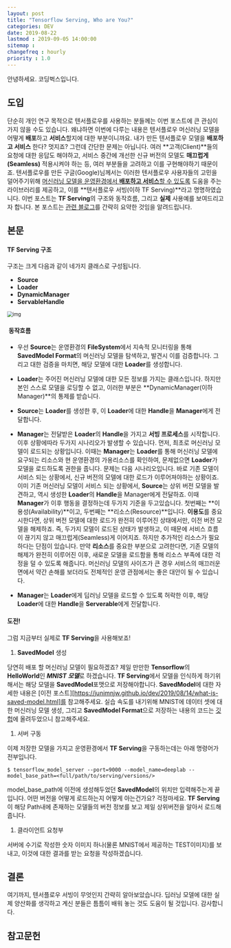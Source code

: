 ```yaml
---
layout: post
title: "Tensorflow Serving, Who are You?"
categories: DEV
date: 2019-08-22
lastmod : 2019-09-05 14:00:00
sitemap :
changefreq : hourly
priority : 1.0
---
```




안녕하세요. 코딩벅스입니다.   



## 도입

  단순히 개인 연구 목적으로 텐서플로우를 사용하는 분들께는 이번 포스트에 큰 관심이 가지 않을 수도 있습니다. 왜냐하면 이번에 다루는 내용은 텐서플로우 머신러닝 모델을 어떻게 **배포**하고 **서비스**할지에 대한 부분이니까요. 내가 만든 텐서플로우 모델을 **배포하고 서비스** 한다? 멋지죠? 그런데 간단한 문제는 아닙니다. 여러 **고객(Client)**들의 요청에 대한 응답도 해야하고, 서비스 중간에 개선한 신규 버전의 모델도 **매끄럽게(Seamless)** 적용시켜야 하는 등, 여러 부분들을 고려하고 이를 구현해야하기 때문이죠. 텐서플로우를 만든 구글(Google)님께서는 이러한 텐서플로우 사용자들의 고민을 덜어주기위해 <u>머신러닝 모델을 운영환경에서 **배포하고 서비스**할 수 있도록</u> 도움을 주는 라이브러리를 제공하고, 이를 **텐서플로우 서빙(이하 TF Serving)**라고 명명하였습니다. 이번 포스트는 **TF Serving**의 구조와 동작흐름, 그리고 **실제** 사용예를 보여드리고자 합니다. 본 포스트는 [관련 블로그][1]를 간략히 요약한 것임을 알려드립니다.



## 본문

#### TF Serving 구조

구조는 크게 다음과 같이 네가지 클래스로 구성됩니다. 

* **Source**
* **Loader** 
* **DynamicManager**
* **ServableHandle**

<img src="https://cdn-media-1.freecodecamp.org/images/1*TwfOoS3M8DaUiB7ntP07_w.png" alt="img" style="zoom:80%;" />

####  동작흐름

* 우선 **Source**는 운영환경의 **FileSystem**에서 지속적 모니터링을 통해 **SavedModel Format**의 머신러닝 모델을 탐색하고, 발견시 이를 검증합니다. 그리고 대한 검증을 마치면, 해당 모델에 대한 **Loader**를 생성합니다. 

* **Loader**는 주어진 머신러닝 모델에 대한 모든 정보를 가지는 클래스입니다. 하지만 본인 스스로 모델을 로딩할 수 없고, 이러한 부분은 **DynamicManager(이하 Manager)**의 통제를 받습니다.  

* **Source**는 **Loader**를 생성한 후,  이 **Loader**에 대한 **Handle**을 **Manager**에게 전달합니다. 

* **Manager**는 전달받은 **Loader**의 **Handle**을 가지고 **서빙 프로세스**를 시작합니다. 이후 상황에따라 두가지 시나리오가 발생할 수 있습니다. 먼저, 최초로 머신러닝 모델이 로드되는 상황입니다. 이때는 **Manager**는 **Loader**를 통해 머신러닝 모델에 요구되는 리소스와 현 운영환경의 가용리소스를 확인하여, 문제없으면 **Loader**가 모델을 로드하도록 권한을 줍니다. 문제는 다음 시나리오입니다. 바로 기존 모델이 서비스 되는 상황에서, 신규 버전의 모델에 대한 로드가 이루어져야하는 상황이죠. 이미 기존 머신러닝 모델이 서비스 되는 상황에서,  **Source**는 상위 버전 모델을 발견하고, 역시 생성한 **Loader**의 **Handle**을 Manager에게 전달하죠. 이때 **Manager**가 이후 행동을 결정하는데 두가지 기준을 두고있습니다. 첫번째는 **이용성(Availability)**이고, 두번째는 **리소스(Resource)**입니다. **이용도**를 중요시한다면, 상위 버전 모델에 대한 로드가 완전히 이루어진 상태에서만, 이전 버전 모델을 해제하죠. 즉, 두가지 모델이 로드된 상태가 발생하고, 이 때문에 서비스 흐름이 끊기지 않고 매끄럽게(Seamless)게 이어지죠. 하지만 추가적인 리소스가 필요하다는 단점이 있습니다. 만약 **리소스**를 중요한 부분으로 고려한다면, 기존 모델의 해제가 완전히 이루어진 이후, 새로운 모델을 로드함을 통해 리소스 부족에 대한 걱정을 덜 수 있도록 해줍니다. 머신러닝 모델의 사이즈가 큰 경우 서비스의 매끄러운 면에서 약간 손해를 보더라도 전체적인 운영 관점에서는 좋은 대안이 될 수 있습니다. 

* **Manager**는 **Loader**에게 딥러닝 모델을 로드할 수 있도록 허락한 이후, 해당 **Loader**에 대한 **Handle**을 **Serverable**에게 전달합니다. 



#### 도전!

그럼 지금부터 실제로 **TF Serving**을 사용해보죠! 



1. **SavedModel** 생성 

 당연히 배포 할 머신러닝 모델이 필요하겠죠? 제일 만만한 **Tensorflow**의 **HelloWorld**인 ***MNIST 모델***로 하겠습니다.  **TF Serving**에서 모델을 인식하게 하기위해서는 해당 모델을 **SavedModel**포맷으로 저장해야합니다. **SavedModel**에 대한 자세한 내용은 [이전 포스트][https://junimnjw.github.io/dev/2019/08/14/what-is-saved-model.html]를 참고해주세요. 실습 속도를 내기위해 MNIST에 데이터 셋에 대한 머신러닝 모델 생성, 그리고 **SavedModel Format**으로 저장하는 내용의 코드는 [깃헙](https://github.com/junimnjw/codes/blob/master/python/mnist_tflite_project/export_mnist_to_savedmodel.py)에 올려두었으니 참고해주세요. 



1. 서버 구동 



이제 저장한 모델을 가지고 운영환경에서 **TF Serving**을 구동하는데는 아래 명령어가 전부입니다. 

~~~
$ tensorflow_model_server --port=9000 --model_name=deeplab --model_base_path=<full/path/to/serving/versions/>
~~~

model_base_path에 이전에 생성해두었던 **SavedModel**의 위치만 입력해주는게 끝입니다. 어떤 버전을 어떻게 로드하는지 어떻게 아는건가요? 걱정마세요. **TF Serving**이 해당 Path내에 존재하는 모델들의 버전 정보를 보고 제일 상위버전을 알아서 로드해줍니다. 



1. 클라이언트 요청부

서버에 수기로 작성한 숫자 이미지 하나(물론 MNIST에서 제공하는 TEST이미지)를 보내고, 이것에 대한 결과를 받는 요청을 작성하겠습니다. 





## 결론

여기까지, 텐서플로우 서빙이 무엇인지 간략히 알아보았습니다. 딥러닝 모델에 대한 실제 양산화를 생각하고 계신 분들은 틈틈이 배워 놓는 것도 도움이 될 것입니다. 감사합니다. 



## 참고문헌

[1]:https://www.freecodecamp.org/news/how-to-deploy-tensorflow-models-to-production-using-tf-serving-4b4b78d41700/	"How to deploy a Tensorlofw Model"

